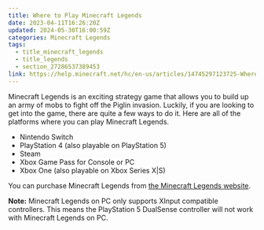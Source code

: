 ```yaml
---
title: Where to Play Minecraft Legends
date: 2023-04-11T16:26:20Z
updated: 2024-05-30T16:00:59Z
categories: Minecraft Legends
tags:
  - title_minecraft_legends
  - title_legends
  - section_27286537389453
link: https://help.minecraft.net/hc/en-us/articles/14745297123725-Where-to-Play-Minecraft-Legends
---
```


Minecraft Legends is an exciting strategy game that allows you to build up an army of mobs to fight off the Piglin invasion. Luckily, if you are looking to get into the game, there are quite a few ways to do it. Here are all of the platforms where you can play Minecraft Legends.

- Nintendo Switch
- PlayStation 4 (also playable on PlayStation 5)
- Steam
- Xbox Game Pass for Console or PC
- Xbox One (also playable on Xbox Series X\|S)

You can purchase Minecraft Legends from [the Minecraft Legends website](https://www.minecraft.net/en-us/store/legends-standard-edition).

**Note:** Minecraft Legends on PC only supports XInput compatible controllers. This means the PlayStation 5 DualSense controller will not work with Minecraft Legends on PC.
